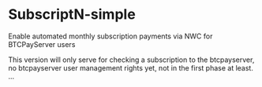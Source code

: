 # SubscriptN-simple

Enable automated monthly subscription payments via 
NWC for BTCPayServer users

This version will only serve for checking a subscription to the btcpayserver, no btcpayserver user management rights yet, not in the first phase at least. ...